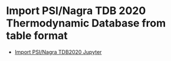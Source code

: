 # Import PSI/Nagra TDB 2020 Thermodynamic Database from table format 

- [Import PSI/Nagra TDB2020 Jupyter](import-PSI-table-data.ipynb)


